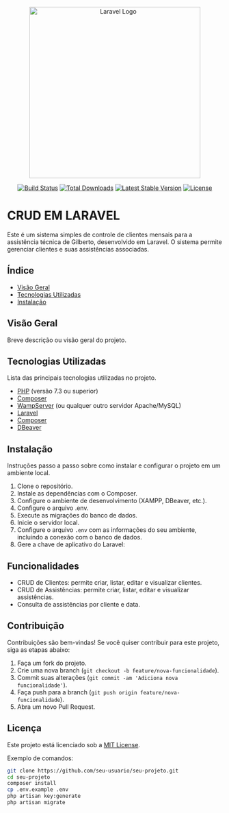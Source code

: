 <p align="center"><a href="https://laravel.com" target="_blank"><img src="https://raw.githubusercontent.com/laravel/art/master/logo-lockup/5%20SVG/2%20CMYK/1%20Full%20Color/laravel-logolockup-cmyk-red.svg" width="400" alt="Laravel Logo"></a></p>

<p align="center">
<a href="https://github.com/laravel/framework/actions"><img src="https://github.com/laravel/framework/workflows/tests/badge.svg" alt="Build Status"></a>
<a href="https://packagist.org/packages/laravel/framework"><img src="https://img.shields.io/packagist/dt/laravel/framework" alt="Total Downloads"></a>
<a href="https://packagist.org/packages/laravel/framework"><img src="https://img.shields.io/packagist/v/laravel/framework" alt="Latest Stable Version"></a>
<a href="https://packagist.org/packages/laravel/framework"><img src="https://img.shields.io/packagist/l/laravel/framework" alt="License"></a>
</p>

# CRUD EM LARAVEL

Este é um sistema simples de controle de clientes mensais para a assistência técnica de Gilberto, desenvolvido em Laravel. O sistema permite gerenciar clientes e suas assistências associadas.

## Índice

- [Visão Geral](#visão-geral)
- [Tecnologias Utilizadas](#tecnologias-utilizadas)
- [Instalação](#instalação)

## Visão Geral

Breve descrição ou visão geral do projeto.

## Tecnologias Utilizadas

Lista das principais tecnologias utilizadas no projeto.


- [PHP](https://www.php.net/downloads) (versão 7.3 ou superior)
- [Composer](https://getcomposer.org/download/)
- [WampServer](http://www.wampserver.com/en/) (ou qualquer outro servidor Apache/MySQL)
- [Laravel](https://laravel.com/docs/4.2)
- [Composer](https://getcomposer.org/download/)
- [DBeaver](https://dbeaver.io/download/)

## Instalação

Instruções passo a passo sobre como instalar e configurar o projeto em um ambiente local.

1. Clone o repositório.
2. Instale as dependências com o Composer.
3. Configure o ambiente de desenvolvimento (XAMPP, DBeaver, etc.).
4. Configure o arquivo .env.
5. Execute as migrações do banco de dados.
6. Inicie o servidor local.
5. Configure o arquivo `.env` com as informações do seu ambiente, incluindo a conexão com o banco de dados.
6. Gere a chave de aplicativo do Laravel:


## Funcionalidades

- CRUD de Clientes: permite criar, listar, editar e visualizar clientes.
- CRUD de Assistências: permite criar, listar, editar e visualizar assistências.
- Consulta de assistências por cliente e data.

## Contribuição

Contribuições são bem-vindas! Se você quiser contribuir para este projeto, siga as etapas abaixo:

1. Faça um fork do projeto.
2. Crie uma nova branch (`git checkout -b feature/nova-funcionalidade`).
3. Commit suas alterações (`git commit -am 'Adiciona nova funcionalidade'`).
4. Faça push para a branch (`git push origin feature/nova-funcionalidade`).
5. Abra um novo Pull Request.

## Licença

Este projeto está licenciado sob a [MIT License](LICENSE).


Exemplo de comandos:

```bash
git clone https://github.com/seu-usuario/seu-projeto.git
cd seu-projeto
composer install
cp .env.example .env
php artisan key:generate
php artisan migrate



